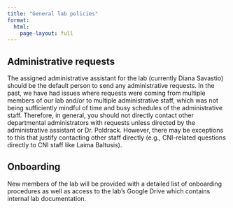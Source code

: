 ```yaml
---
title: "General lab policies"
format:
  html:
    page-layout: full
---
```


## Administrative requests

The assigned administrative
    assistant for the lab (currently Diana Savastio) should be the default
    person to send any administrative requests. In the past, we have had
    issues where requests were coming from multiple members of our lab
    and/or to multiple administrative staff, which was not being
    sufficiently mindful of time and busy schedules of the
    administrative staff. Therefore, in general, you should not directly
    contact other departmental administrators with requests unless
    directed by the administrative assistant or Dr. Poldrack. However,
    there may be exceptions to this that justify contacting other staff
    directly (e.g., CNI-related questions directly to CNI staff like
    Laima Baltusis).  

## Onboarding

New members of the lab will be provided with a detailed list of
    onboarding procedures as well as access to the lab’s Google Drive
    which contains internal lab documentation.

